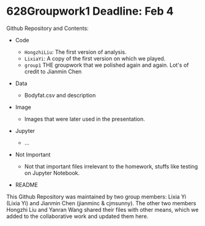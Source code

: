 # 628Groupwork1 Deadline: Feb 4

Github Repository and Contents:

* Code
  * `HongzhiLiu`: The first version of analysis.
  * `LixiaYi`: A copy of the first version on which we played.
  * `group1` THE groupwork that we polished again and again. Lot's of credit to Jianmin Chen
* Data
  * Bodyfat.csv and description
* Image
  * Images that were later used in the presentation.
* Jupyter
  * ...
* Not Important
  * Not that important files irrelevant to the homework, stuffs like testing on Jupyter Notebook.

* README

This Github Repository was maintained by two group members: Lixia Yi (Lixia Yi) and Jianmin Chen (jianminc & cjmsunny). The other two members Hongzhi Liu and Yanran Wang shared their files with other means, which we added to the collaborative work and updated them here.
